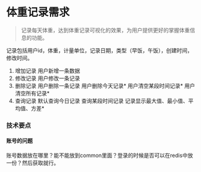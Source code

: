# 体重记录需求
> 记录每天体重，达到体重记录可视化的效果，为用户提供更好的掌握体重信息的功能。

记录包括用户id，体重，计量单位，记录日期，类型（早饭，午饭），创建时间，修改时间。
1. 增加记录
    用户新增一条数据
2. 修改记录
    用户修改一条记录
3. 删除记录
    用户删除一条记录
    用户删除今天记录*
    用户清空某段时间记录*
    用户清空所有记录*
4. 查询记录
    默认查询今日记录
    查询某段时间记录
    记录显示最大值、最小值、平均值、方差*
    
### 技术要点
#### 账号的问题
  账号数据放在哪里？能不能放到common里面？登录的时候是否可以在redis中放一份？然后获取就行。
